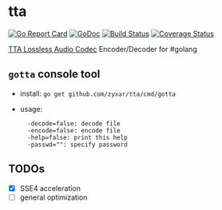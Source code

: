 # tta
[![Go Report Card](https://goreportcard.com/badge/github.com/dsonck92/tta)](https://goreportcard.com/report/github.com/dsonck92/tta)
[![GoDoc](https://godoc.org/github.com/dsonck92/tta?status.svg)](https://godoc.org/github.com/dsonck92/tta)
[![Build Status](https://travis-ci.org/dsonck92/tta.svg?branch=master)](https://travis-ci.org/dsonck92/tta)
[![Coverage Status](https://coveralls.io/repos/github/dsonck92/tta/badge.svg?branch=master)](https://coveralls.io/github/dsonck92/tta?branch=master)

[TTA Lossless Audio Codec](http://en.true-audio.com/TTA_Lossless_Audio_Codec_-_Realtime_Audio_Compressor) Encoder/Decoder for #golang

## `gotta` console tool

- install: `go get github.com/zyxar/tta/cmd/gotta`
- usage:

  ```
    -decode=false: decode file
    -encode=false: encode file
    -help=false: print this help
    -passwd="": specify password
  ```

## TODOs

- [x] SSE4 acceleration
- [ ] general optimization

